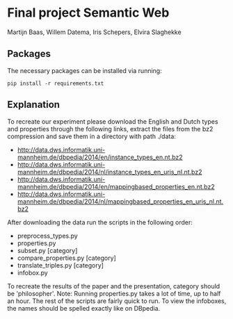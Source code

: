 # Final project Semantic Web
Martijn Baas, Willem Datema, Iris Schepers, Elvira Slaghekke 

## Packages
The necessary packages can be installed via running: 

```
pip install -r requirements.txt 
```
## Explanation

To recreate our experiment please download the English and Dutch types and properties through the following links, extract the files from the bz2 compression and save them in a directory with path ./data: 

- http://data.dws.informatik.uni-mannheim.de/dbpedia/2014/en/instance_types_en.nt.bz2
- http://data.dws.informatik.uni-mannheim.de/dbpedia/2014/nl/instance_types_en_uris_nl.nt.bz2
- http://data.dws.informatik.uni-mannheim.de/dbpedia/2014/en/mappingbased_properties_en.nt.bz2
- http://data.dws.informatik.uni-mannheim.de/dbpedia/2014/nl/mappingbased_properties_en_uris_nl.nt.bz2


After downloading the data run the scripts in the following order:

- preprocess_types.py 
- properties.py 
- subset.py [category]
- compare_properties.py [category]
- translate_triples.py [category]
- infobox.py 

To recreate the results of the paper and the presentation, category should be 'philosopher'. Note: Running properties.py takes a lot of time, up to half an hour. The rest of the scripts are fairly quick to run. To view the infoboxes, the names should be spelled exactly like on DBpedia.


